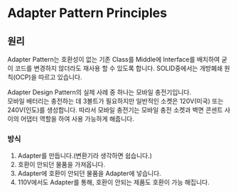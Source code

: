 # Adapter Pattern Principles

## 원리

Adapter Pattern는 호환성이 없는 기존 Class를 Middle에 Interface를 배치하여
굳이 코드를 변경하지 않더라도 재사용 할 수 있도록 합니다.
SOLID중에서는 개방폐쇄 원칙(OCP)을 따르고 있습니다.

Adapter Design Pattern의 실제 사례 중 하나는 모바일 충전기입니다.<br> 모바일 배터리는 충전하는 데 3볼트가 필요하지만 
일반적인 소켓은 120V(미국) 또는 240V(인도)를 생성합니다. 
따라서 모바일 충전기는 모바일 충전 소켓과 벽면 콘센트 사이의 어댑터 역할을 하여 사용 가능하게 해줍니다.

### 방식
1. Adapter를 만듭니다.(변환기라 생각하면 쉽습니다.)
2. 호환이 안되던 물품을 가져옵니다. 
3. Adapter에 호환이 안되던 물품을 Adapter에 넣습니다.
4. 110V에서도 Adapter를 통해, 호환이 안되는 제품도 호환이 가능 해집니다.
